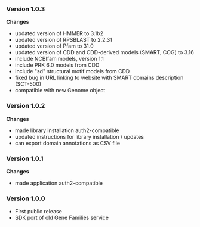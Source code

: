### Version 1.0.3
__Changes__
- updated version of HMMER to 3.1b2
- updated version of RPSBLAST to 2.2.31
- updated version of Pfam to 31.0
- updated version of CDD and CDD-derived models (SMART, COG) to 3.16
- include NCBIfam models, version 1.1
- include PRK 6.0 models from CDD
- include "sd" structural motif models from CDD
- fixed bug in URL linking to website with SMART domains description (SCT-500)
- compatible with new Genome object

### Version 1.0.2
__Changes__
- made library installation auth2-compatible
- updated instructions for library installation / updates
- can export domain annotations as CSV file

### Version 1.0.1
__Changes__
- made application auth2-compatible

### Version 1.0.0
- First public release
- SDK port of old Gene Families service
